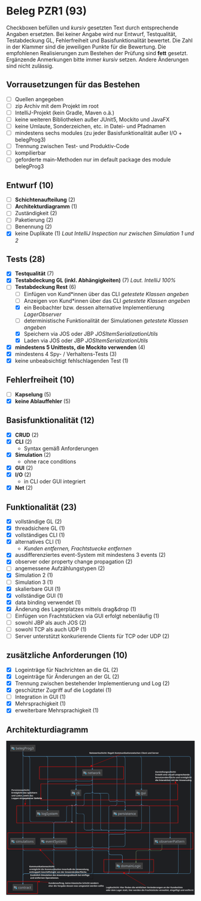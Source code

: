 # Beleg PZR1 (93)
Checkboxen befüllen und _kursiv_ gesetzten Text durch entsprechende Angaben ersetzten.
Bei keiner Angabe wird nur Entwurf, Testqualität, Testabdeckung GL, Fehlerfreiheit und Basisfunktionalität bewertet.
Die Zahl in der Klammer sind die jeweiligen Punkte für die Bewertung.
Die empfohlenen Realisierungen zum Bestehen der Prüfung sind **fett** gesetzt.
Ergänzende Anmerkungen bitte immer _kursiv_ setzen. Andere Änderungen sind nicht zulässig.

## Vorrausetzungen für das Bestehen
- [ ] Quellen angegeben
- [ ] zip Archiv mit dem Projekt im root
- [ ] IntelliJ-Projekt (kein Gradle, Maven o.ä.)
- [ ] keine weiteren Bibliotheken außer JUnit5, Mockito und JavaFX
- [ ] keine Umlaute, Sonderzeichen, etc. in Datei- und Pfadnamen
- [ ] mindestens sechs modules (zu jeder Basisfunktionalität außer I/O + belegProg3)
- [ ] Trennung zwischen Test- und Produktiv-Code
- [ ] kompilierbar
- [ ] geforderte main-Methoden nur im default package des module belegProg3

## Entwurf (10)
- [ ] **Schichtenaufteilung** (2)
- [ ] **Architekturdiagramm** (1)
- [ ] Zuständigkeit (2)
- [ ] Paketierung (2)
- [ ] Benennung (2)
- [X] keine Duplikate (1) _Laut IntelliJ Inspection nur zwischen Simulation 1 und 2_

## Tests (28)
- [X] **Testqualität** (7)
- [X] **Testabdeckung GL (inkl. Abhängigkeiten)** (7) _Laut. IntelliJ 100%_
- [ ] **Testabdeckung Rest** (6)
  - [ ] Einfügen von Kund*innen über das CLI _getestete Klassen angeben_
  - [ ] Anzeigen von Kund*innen über das CLI _getestete Klassen angeben_
  - [X] ein Beobachter bzw. dessen alternative Implementierung _LagerObserver_
  - [ ] deterministische Funktionalität der Simulationen _getestete Klassen angeben_
  - [X] Speichern via JOS oder JBP _JOSItemSerializationUtils_
  - [X] Laden via JOS oder JBP _JOSItemSerializationUtils_
- [X] **mindestens 5 Unittests, die Mockito verwenden** (4)
- [X] mindestens 4 Spy- / Verhaltens-Tests (3)
- [X] keine unbeabsichtigt fehlschlagenden Test (1)

## Fehlerfreiheit (10)
- [ ] **Kapselung** (5)
- [X] **keine Ablauffehler** (5)

## Basisfunktionalität (12)
- [X] **CRUD** (2)
- [X] **CLI** (2)
  * Syntax gemäß Anforderungen
- [X] **Simulation** (2)
  * ohne race conditions
- [X] **GUI** (2)
- [X] **I/O** (2)
  * in CLI oder GUI integriert
- [X] **Net** (2)

## Funktionalität (23)
- [X] vollständige GL (2)
- [X] threadsichere GL (1)
- [X] vollständiges CLI (1)
- [X] alternatives CLI (1)
  * _Kunden entfernen, Frachtstuecke entfernen_
- [X] ausdifferenziertes event-System mit mindestens 3 events (2)
- [X] observer oder property change propagation (2)
- [ ] angemessene Aufzählungstypen (2)
- [X] Simulation 2 (1)
- [ ] Simulation 3 (1)
- [X] skalierbare GUI (1)
- [X] vollständige GUI (1)
- [X] data binding verwendet (1)
- [X] Änderung des Lagerplatzes mittels drag&drop (1)
- [ ] Einfügen von Frachtstücken via GUI erfolgt nebenläufig (1)
- [ ] sowohl JBP als auch JOS (2)
- [ ] sowohl TCP als auch UDP (1)
- [ ] Server unterstützt konkurierende Clients für TCP oder UDP (2)

## zusätzliche Anforderungen (10)
- [X] Logeinträge für Nachrichten an die GL (2)
- [X] Logeinträge für Änderungen an der GL (2)
- [X] Trennung zwischen bestehender Implementierung und Log (2)
- [X] geschützter Zugriff auf die Logdatei (1)
- [ ] Integration in GUI (1)
- [X] Mehrsprachigkeit (1)
- [X] erweiterbare Mehrsprachigkeit (1)

## Architekturdiagramm
![Architekturdiagramm](architecture.png)
